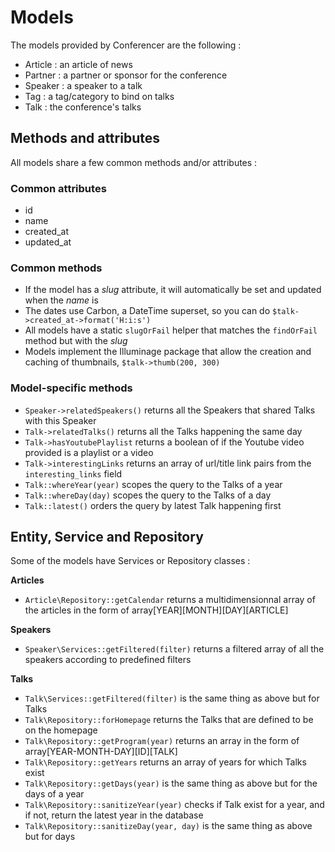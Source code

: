 # Models

The models provided by Conferencer are the following :

- Article : an article of news
- Partner : a partner or sponsor for the conference
- Speaker : a speaker to a talk
- Tag : a tag/category to bind on talks
- Talk : the conference's talks

## Methods and attributes

All models share a few common methods and/or attributes :

### Common attributes

- id
- name
- created_at
- updated_at

### Common methods

- If the model has a _slug_ attribute, it will automatically be set and updated when the _name_ is
- The dates use Carbon, a DateTime superset, so you can do `$talk->created_at->format('H:i:s')`
- All models have a static `slugOrFail` helper that matches the `findOrFail` method but with the _slug_
- Models implement the Illuminage package that allow the creation and caching of thumbnails, `$talk->thumb(200, 300)`

### Model-specific methods

- `Speaker->relatedSpeakers()` returns all the Speakers that shared Talks with this Speaker
- `Talk->relatedTalks()` returns all the Talks happening the same day
- `Talk->hasYoutubePlaylist` returns a boolean of if the Youtube video provided is a playlist or a video
- `Talk->interestingLinks` returns an array of url/title link pairs from the `interesting_links` field
- `Talk::whereYear(year)` scopes the query to the Talks of a year
- `Talk::whereDay(day)` scopes the query to the Talks of a day
- `Talk::latest()` orders the query by latest Talk happening first

## Entity, Service and Repository

Some of the models have Services or Repository classes :

**Articles**

- `Article\Repository::getCalendar` returns a multidimensionnal array of the articles in the form of array[YEAR][MONTH][DAY][ARTICLE]

**Speakers**

- `Speaker\Services::getFiltered(filter)` returns a filtered array of all the speakers according to predefined filters

**Talks**

- `Talk\Services::getFiltered(filter)` is the same thing as above but for Talks
- `Talk\Repository::forHomepage` returns the Talks that are defined to be on the homepage
- `Talk\Repository::getProgram(year)` returns an array in the form of array[YEAR-MONTH-DAY][ID][TALK]
- `Talk\Repository::getYears` returns an array of years for which Talks exist
- `Talk\Repository::getDays(year)` is the same thing as above but for the days of a year
- `Talk\Repository::sanitizeYear(year)` checks if Talk exist for a year, and if not, return the latest year in the database
- `Talk\Repository::sanitizeDay(year, day)` is the same thing as above but for days